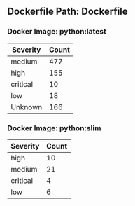 ## Dockerfile Path: Dockerfile

### Docker Image: python:latest
| Severity | Count |
|----------|-------|
| medium | 477 |
| high | 155 |
| critical | 10 |
| low | 18 |
| Unknown | 166 |

### Docker Image: python:slim
| Severity | Count |
|----------|-------|
| high | 10 |
| medium | 21 |
| critical | 4 |
| low | 6 |
